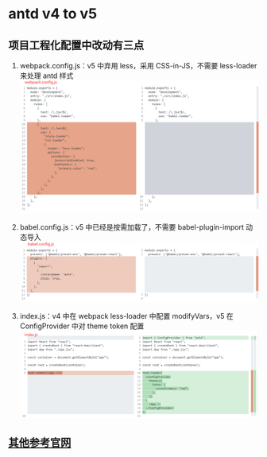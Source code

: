 # antd v4 to v5

## 项目工程化配置中改动有三点

1. webpack.config.js：v5 中弃用 less，采用 CSS-in-JS，不需要 less-loader 来处理 antd 样式
   ![markdown picture](./images/webpack.png)

2. babel.config.js：v5 中已经是按需加载了，不需要 babel-plugin-import 动态导入
   ![markdown picture](./images/babel.png)

3. index.js：v4 中在 webpack less-loader 中配置 modifyVars，v5 在 ConfigProvider 中对 theme token 配置
   ![markdown picture](./images/index.png)

## [其他参考官网](https://ant.design/docs/react/migration-v5)
